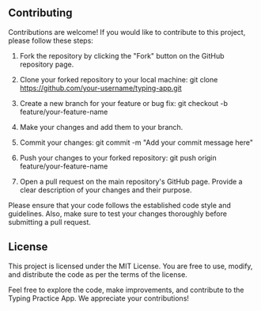## Contributing

Contributions are welcome! If you would like to contribute to this project, please follow these steps:

1. Fork the repository by clicking the "Fork" button on the GitHub repository page.

2. Clone your forked repository to your local machine:
git clone https://github.com/your-username/typing-app.git


3. Create a new branch for your feature or bug fix:
git checkout -b feature/your-feature-name

4. Make your changes and add them to your branch.

5. Commit your changes:
git commit -m "Add your commit message here"


6. Push your changes to your forked repository:
git push origin feature/your-feature-name


7. Open a pull request on the main repository's GitHub page. Provide a clear description of your changes and their purpose.

Please ensure that your code follows the established code style and guidelines. Also, make sure to test your changes thoroughly before submitting a pull request.

## License

This project is licensed under the MIT License. You are free to use, modify, and distribute the code as per the terms of the license.

Feel free to explore the code, make improvements, and contribute to the Typing Practice App. We appreciate your contributions!
